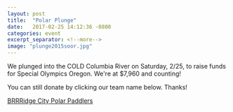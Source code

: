 ```yaml
---
layout: post
title:  "Polar Plunge"
date:   2017-02-25 14:12:36 -0800
categories: event
excerpt_separator: <!--more-->
image: "plunge2015soor.jpg"
---
```

We plunged into the COLD Columbia River on Saturday, 2/25, to raise funds for Special Olympics Oregon. We're at $7,960 and counting!

You can still donate by clicking our team name below. Thanks!

<a href="http://soor.convio.net/site/TR/Plunge/General?team_id=1040&pg=team&fr_id=1060">BRRRidge City Polar Paddlers</a>

<!--more-->
        